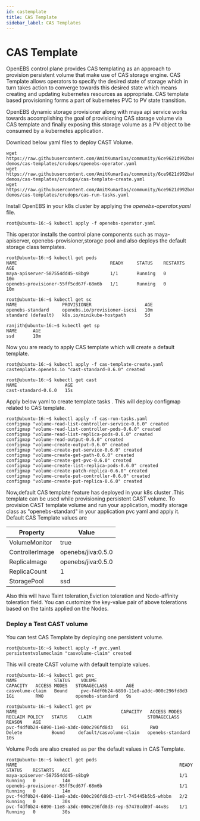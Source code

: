 ```yaml
---
id: castemplate
title: CAS Template
sidebar_label: CAS Templates
---
```



CAS Template
==================

OpenEBS control plane provides CAS templating as an approach to provision persistent volume that make use of CAS storage engine. CAS Template allows operators to specify the desired state of storage which in turn takes action to converge towards this desired state which means creating and updating kubernetes resources as appropriate. CAS template based provisioning forms a part of kubernetes PVC to PV state transition.

OpenEBS dynamic storage provisioner along with maya api service works towards accomplishing the goal of provisioning CAS storage volume via CAS template and  finally exposing this storage volume as a PV object to be consumed by a kubernetes application.

Download below yaml files to deploy CAST Volume.

```
wget https://raw.githubusercontent.com/AmitKumarDas/community/6ce9621d992ba669f9079c59fc4d07498bd523f5/feature-demos/cas-templates/crudops/openebs-operator.yaml
wget https://raw.githubusercontent.com/AmitKumarDas/community/6ce9621d992ba669f9079c59fc4d07498bd523f5/feature-demos/cas-templates/crudops/cas-template-create.yaml
wget https://raw.githubusercontent.com/AmitKumarDas/community/6ce9621d992ba669f9079c59fc4d07498bd523f5/feature-demos/cas-templates/crudops/cas-run-tasks.yaml
```

Install OpenEBS in your k8s cluster by applying the *openebs-operator.yaml* file.

```
root@ubuntu-16:~$ kubectl apply -f openebs-operator.yaml
```

This operator installs the control plane components such as maya-apiserver, openebs-provisioner,storage pool and also deploys the default storage class templates.

```
root@ubuntu-16:~$ kubectl get pods
NAME                                   READY     STATUS    RESTARTS   AGE
maya-apiserver-587554dd45-s8bg9        1/1       Running   0          10m
openebs-provisioner-55ff5cd67f-68m6b   1/1       Running   0          10m

root@ubuntu-16:~$ kubectl get sc
NAME                 PROVISIONER                    AGE
openebs-standard     openebs.io/provisioner-iscsi   10m
standard (default)   k8s.io/minikube-hostpath       5d

ranjith@ubuntu-16:~$ kubectl get sp
NAME      AGE
ssd       10m
```

Now you are ready to apply CAS template which will create a default template.

```
root@ubuntu-16:~$ kubectl apply -f cas-template-create.yaml
castemplate.openebs.io "cast-standard-0.6.0" created

root@ubuntu-16:~$ kubectl get cast
NAME                  AGE
cast-standard-0.6.0   15s
```

Apply below yaml to create template tasks . This will deploy configmap related to CAS template.

```
root@ubuntu-16:~$ kubectl apply -f cas-run-tasks.yaml
configmap "volume-read-list-controller-service-0.6.0" created
configmap "volume-read-list-controller-pods-0.6.0" created
configmap "volume-read-list-replica-pods-0.6.0" created
configmap "volume-read-output-0.6.0" created
configmap "volume-create-output-0.6.0" created
configmap "volume-create-put-service-0.6.0" created
configmap "volume-create-get-path-0.6.0" created
configmap "volume-create-get-pvc-0.6.0" created
configmap "volume-create-list-replica-pods-0.6.0" created
configmap "volume-create-patch-replica-0.6.0" created
configmap "volume-create-put-controller-0.6.0" created
configmap "volume-create-put-replica-0.6.0" created
```

Now,default CAS template feature has deployed in your k8s cluster .This template can be used while provisioning  persistent CAST volume. To provision CAST template volume and run your application,  modify storage class as "openebs-standard"  in your application pvc yaml and apply it. Default CAS Template values are 

| Property        | Value              |
| --------------- | ------------------ |
| VolumeMonitor   | true               |
| ControllerImage | openebs/jiva:0.5.0 |
| ReplicaImage    | openebs/jiva:0.5.0 |
| ReplicaCount    | 1                  |
| StoragePool     | ssd                |

Also this will have Taint toleration,Eviction toleration and Node-affinity toleration field. You can customize the key-value pair of above tolerations based on the taints applied on the Nodes. 

### Deploy a Test CAST volume

You can test CAS Template by deploying one persistent volume.

```
root@ubuntu-16:~$ kubectl apply -f pvc.yaml
persistentvolumeclaim "casvolume-claim" created

```

This will create CAST volume with default template values.

```
root@ubuntu-16:~$ kubectl get pvc
NAME              STATUS    VOLUME                                     CAPACITY   ACCESS MODES   STORAGECLASS       AGE
casvolume-claim   Bound     pvc-f4df0b24-6890-11e8-a3dc-000c296fd8d3   1Gi        RWO            openebs-standard   9s

root@ubuntu-16:~$ kubectl get pv
NAME                                       CAPACITY   ACCESS MODES   RECLAIM POLICY   STATUS    CLAIM                     STORAGECLASS       REASON    AGE
pvc-f4df0b24-6890-11e8-a3dc-000c296fd8d3   6Gi        RWO            Delete           Bound     default/casvolume-claim   openebs-standard             10s

```

Volume Pods are also created as per the default values in CAS Template.

```
root@ubuntu-16:~$ kubectl get pods
NAME                                                             READY     STATUS    RESTARTS   AGE
maya-apiserver-587554dd45-s8bg9                                  1/1       Running   0          14m
openebs-provisioner-55ff5cd67f-68m6b                             1/1       Running   0          14m
pvc-f4df0b24-6890-11e8-a3dc-000c296fd8d3-ctrl-745445b5b5-whbbn   2/2       Running   0          30s
pvc-f4df0b24-6890-11e8-a3dc-000c296fd8d3-rep-57478cd89f-44v8s    1/1       Running   0          30s

```

<!-- Hotjar Tracking Code for https://docs.openebs.io -->
<script>
   (function(h,o,t,j,a,r){
       h.hj=h.hj||function(){(h.hj.q=h.hj.q||[]).push(arguments)};
       h._hjSettings={hjid:785693,hjsv:6};
       a=o.getElementsByTagName('head')[0];
       r=o.createElement('script');r.async=1;
       r.src=t+h._hjSettings.hjid+j+h._hjSettings.hjsv;
       a.appendChild(r);
   })(window,document,'https://static.hotjar.com/c/hotjar-','.js?sv=');
</script>